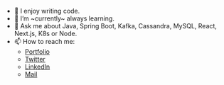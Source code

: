 - 🔭 I enjoy writing code.
- 🌱 I’m ~currently~ always learning.
- 💬 Ask me about Java, Spring Boot, Kafka, Cassandra, MySQL, React, Next.js, K8s or Node.
- 📫 How to reach me:
  - [Portfolio](https://madhavkauntia.com)
  - [Twitter](https://twitter.com/madhavkauntia)
  - [LinkedIn](https://linkedin.com/in/madhavkauntia)
  - [Mail](mailto:mail@madhavkauntia.com)
